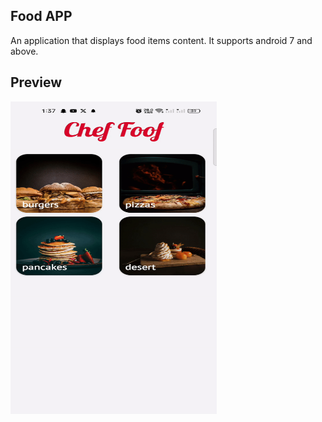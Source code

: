 ## Food APP

An application that displays food items content. It supports android 7 and above.

## Preview

<img src="gif.gif" width="330" height="500">
